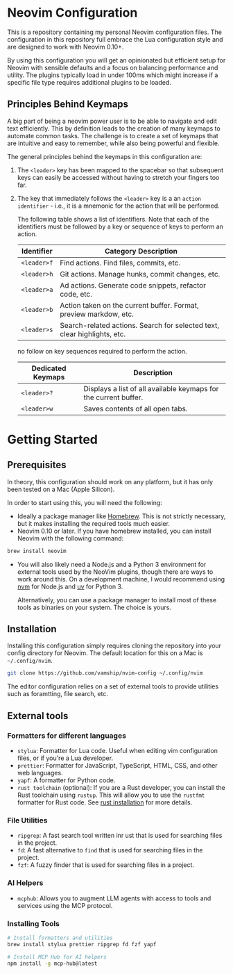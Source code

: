# Neovim Configuration

This is a repository containing my personal Neovim configuration files. The
configuration in this repository full embrace the Lua configuration style and
are designed to work with Neovim 0.10+.

By using this configuration you will get an opinionated but efficient setup for
Neovim with sensible defaults and a focus on balancing performance and utility.
The plugins typically load in under 100ms which might increase if a specific
file type requires additional plugins to be loaded.

## Principles Behind Keymaps

A big part of being a neovim power user is to be able to navigate and edit
text efficiently. This by definition leads to the creation of many keymaps to
automate common tasks. The challenge is to create a set of keymaps that are
intuitive and easy to remember, while also being powerful and flexible.

The general principles behind the keymaps in this configuration are:

1. The `<leader>` key has been mapped to the spacebar so that subsequent keys
   can easily be accessed without having to stretch your fingers too far.

1. The key that immediately follows the `<leader>` key is a an
   `action identifier` - i.e., it is a mnemonic for the action that will be
   performed.

   The following table shows a list of identifiers. Note that each of the
   identifiers must be followed by a key or sequence of keys to perform an
   action.

   | Identifier  | Category Description                                                     |
   | ----------- | ------------------------------------------------------------------------ |
   | `<leader>f` | Find actions. Find files, commits, etc.                                  |
   | `<leader>h` | Git actions. Manage hunks, commit changes, etc.                          |
   | `<leader>a` | Ad actions. Generate code snippets, refactor code, etc.                  |
   | `<leader>b` | Action taken on the current buffer. Format, preview markdow, etc.        |
   | `<leader>s` | Search-related actions. Search for selected text, clear highlights, etc. |

   no follow on key sequences required to perform the action.

   | Dedicated Keymaps | Description                                                      |
   | ----------------- | ---------------------------------------------------------------- |
   | `<leader>?`       | Displays a list of all available keymaps for the current buffer. |
   | `<leader>w`       | Saves contents of all open tabs.                                 |

# Getting Started

## Prerequisites

In theory, this configuration should work on any platform, but it has only been
tested on a Mac (Apple Silicon).

In order to start using this, you will need the following:

- Ideally a package manager like [Homebrew](https://brew.sh/). This is not
  strictly necessary, but it makes installing the required tools much easier.
- Neovim 0.10 or later. If you have homebrew installed, you can install
  Neovim with the following command:

```zsh
brew install neovim
```

- You will also likely need a Node.js and a Python 3 environment for external
  tools used by the NeoVim plugins, though there are ways to work around this.
  On a development machine, I would recommend using
  [nvm](https://github.com/nvm-sh/nvm) for Node.js and
  [uv](https://docs.astral.sh/uv/) for Python 3.

  Alternatively, you can use a package manager to install most of these tools
  as binaries on your system. The choice is yours.

## Installation

Installing this configuration simply requires cloning the repository into your
config directory for Neovim. The default location for this on a Mac is
`~/.config/nvim`.

```zsh
git clone https://github.com/vamship/nvim-config ~/.config/nvim
```

The editor configuration relies on a set of external tools to provide utilities
such as foramtting, file search, etc.

## External tools

### Formatters for different languages

- `stylua`: Formatter for Lua code. Useful when editing vim configuration files,
  or if you're a Lua developer.
- `prettier`: Formatter for JavaScript, TypeScript, HTML, CSS, and other web
  languages.
- `yapf`: A formatter for Python code.
- `rust toolchain` (optional): If you are a Rust developer, you can install
  the Rust toolchain using `rustup`. This will allow you to use the `rustfmt`
  formatter for Rust code. See
  [rust installation](https://www.rust-lang.org/tools/install) for more details.

### File Utilities

- `ripgrep`: A fast search tool written inr ust that is used for searching files
  in the project.
- `fd`: A fast alternative to `find` that is used for searching files in the
  project.
- `fzf`: A fuzzy finder that is used for searching files in a project.

### AI Helpers

- `mcphub`: Allows you to augment LLM agents with access to tools and services
  using the MCP protocol.

### Installing Tools

```zsh
# Install formatters and utilities
brew install stylua prettier ripgrep fd fzf yapf

# Install MCP Hub for AI helpers
npm install -g mcp-hub@latest
```
